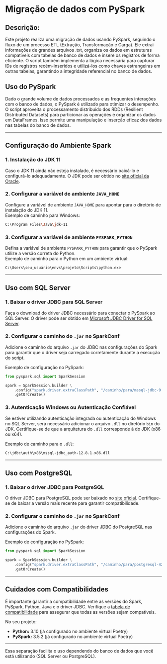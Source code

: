 # Migração de dados com PySpark

##  Descrição:

Este projeto realiza uma migração de dados usando PySpark, seguindo o fluxo de um processo ETL
(Extração, Transformação e Carga). Ele extrai informações de grandes arquivos .txt, organiza os dados em
estruturas compatíveis com tabelas de banco de dados e insere os registros de forma eficiente. O script 
também implementa a lógica necessária para capturar IDs de registros recém-inseridos e utilizá-los como
chaves estrangeiras em outras tabelas, garantindo a integridade referencial no banco de dados.

## Uso do PySpark

Dado o grande volume de dados processados e as frequentes interações com o banco de dados, o PySpark
é utilizado para otimizar o desempenho. O script aproveita o processamento distribuído dos RDDs (Resilient
Distributed Datasets) para particionar as operações e organizar os dados em DataFrames. Isso permite uma
manipulação e inserção eficaz dos dados nas tabelas do banco de dados.


---

## Configuração do Ambiente Spark

### 1. Instalação do JDK 11

Caso o JDK 11 ainda não esteja instalado, é necessário baixá-lo e configurá-lo adequadamente. O JDK pode ser obtido no [site oficial da Oracle](https://www.oracle.com/java/technologies/javase-jdk11-downloads.html).

### 2. Configurar a variável de ambiente `JAVA_HOME`

Configure a variável de ambiente `JAVA_HOME` para apontar para o diretório de instalação do JDK 11.  
Exemplo de caminho para Windows:
```bash
C:\Program Files\Java\jdk-11
```

### 3. Configurar a variável de ambiente `PYSPARK_PYTHON`

Defina a variável de ambiente `PYSPARK_PYTHON` para garantir que o PySpark utilize a versão correta do Python.  
Exemplo de caminho para o Python em um ambiente virtual:
```bash
C:\Users\seu_usuário\envs\projeto\Scripts\python.exe
```

---

## Uso com SQL Server

### 1. Baixar o driver JDBC para SQL Server

Faça o download do driver JDBC necessário para conectar o PySpark ao SQL Server. O driver pode ser obtido em [Microsoft JDBC Driver for SQL Server](https://docs.microsoft.com/pt-br/sql/connect/jdbc/download-microsoft-jdbc-driver-for-sql-server).

### 2. Configurar o caminho do `.jar` no SparkConf

Adicione o caminho do arquivo `.jar` do JDBC nas configurações do Spark para garantir que o driver seja carregado corretamente durante a execução do script.

Exemplo de configuração no PySpark:
```python
from pyspark.sql import SparkSession

spark = SparkSession.builder \
    .config("spark.driver.extraClassPath", "/caminho/para/mssql-jdbc-9.4.0.jre11.jar") \
    .getOrCreate()
```

### 3. Autenticação Windows ou Autenticação Confiável

Se estiver utilizando autenticação integrada ou autenticação do Windows no SQL Server, será necessário adicionar o arquivo `.dll` no diretório `bin` do JDK. Certifique-se de que a arquitetura do `.dll` corresponde à do JDK (x86 ou x64).

Exemplo de caminho para o `.dll`:
```bash
C:\jdbc\auth\x86\mssql-jdbc_auth-12.8.1.x86.dll
```

---

## Uso com PostgreSQL

### 1. Baixar o driver JDBC para PostgreSQL

O driver JDBC para PostgreSQL pode ser baixado no [site oficial](https://jdbc.postgresql.org/). Certifique-se de baixar a versão mais recente para garantir compatibilidade.

### 2. Configurar o caminho do `.jar` no SparkConf

Adicione o caminho do arquivo `.jar` do driver JDBC do PostgreSQL nas configurações do Spark.

Exemplo de configuração no PySpark:
```python
from pyspark.sql import SparkSession

spark = SparkSession.builder \
    .config("spark.driver.extraClassPath", "/caminho/para/postgresql-42.2.19.jar") \
    .getOrCreate()
```

---

## Cuidados com Compatibilidades

É importante garantir a compatibilidade entre as versões do Spark, PySpark, Python, Java e o driver JDBC. Verifique a [tabela de compatibilidade](https://community.cloudera.com/t5/Community-Articles/Spark-Python-Supportability-Matrix/ta-p/379144) para assegurar que todas as versões sejam compatíveis.

No seu projeto:
- **Python:** 3.10 (já configurado no ambiente virtual Poetry)
- **PySpark:** 3.5.2 (já configurado no ambiente virtual Poetry)

---

Essa separação facilita o uso dependendo do banco de dados que você está utilizando (SQL Server ou PostgreSQL).